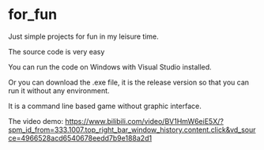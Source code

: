 # for_fun
Just simple projects for fun in my leisure time.

The source code is very easy

You can run the code on Windows with Visual Studio installed.

Or you can download the .exe file, it is the release version so that you can run it without any environment.

It is a command line based game without graphic interface.

The video demo: https://www.bilibili.com/video/BV1HmW6eiE5X/?spm_id_from=333.1007.top_right_bar_window_history.content.click&vd_source=4966528acd6540678eedd7b9e188a2d1
